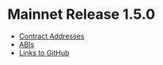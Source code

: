 # Mainnet Release 1.5.0

* [Contract Addresses](/skale-manager/contracts.json)
* [ABIs](/skale-manager/abi.json)
* [Links to GitHub](https://github.com/skalenetwork/skale-manager/releases/tag/1.5.0-stable.0)
